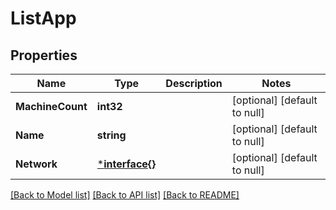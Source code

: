 # ListApp

## Properties
Name | Type | Description | Notes
------------ | ------------- | ------------- | -------------
**MachineCount** | **int32** |  | [optional] [default to null]
**Name** | **string** |  | [optional] [default to null]
**Network** | [***interface{}**](interface{}.md) |  | [optional] [default to null]

[[Back to Model list]](../README.md#documentation-for-models) [[Back to API list]](../README.md#documentation-for-api-endpoints) [[Back to README]](../README.md)

